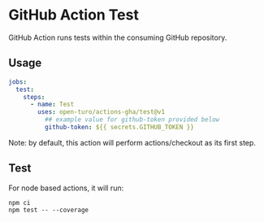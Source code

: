 # GitHub Action Test

GitHub Action runs tests within the consuming GitHub repository.

## Usage

```yaml
jobs:
  test:
    steps:
      - name: Test
        uses: open-turo/actions-gha/test@v1
          ## example value for github-token provided below
          github-token: ${{ secrets.GITHUB_TOKEN }}
```

Note: by default, this action will perform actions/checkout as its first step.

## Test

For node based actions, it will run:

```shell
npm ci
npm test -- --coverage
```
